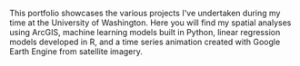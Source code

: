 This portfolio showcases the various projects I've undertaken during my time at the University of Washington. Here you will find my spatial analyses using ArcGIS, machine learning models built in Python, linear regression models developed in R, and a time series animation created with Google Earth Engine from satellite imagery. 
